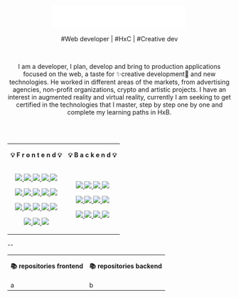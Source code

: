 <p align="center">
        <a href="https://skillicons.dev">
            <img src="/logo.svg" width="300" alt="a">
        </a>
    </p>

<p align="center">
        #Web developer | #HxC | #Creative dev
    </p>
    <br>
    <p align="center" bold>
        I am a developer, I plan, develop and bring to production applications focused on the web, a taste for ✨creative
        development🎨 and new technologies. He worked in different areas of the markets, from advertising agencies,
        non-profit organizations, crypto and artistic projects. I have an interest in augmented reality and virtual
        reality,
        currently I am seeking to get certified in the technologies that I master, step by step one by one and complete
        my
        learning paths in HxB.
    </p>
<br>
<br>
<table align="center">
        <tr>
            <td>
                <p align="center" font-size="30px">
                    <b>💡 F r o n t e n d 💡</b>
                </p>
            </td>
            <td>
                <p align="center" font-size="30px">
                    <b>💡 B a c k e n d 💡</b>
                </p>
            </td>
        </tr>
        <tr>
            <td>
                <p align="center">
        <a href="https://www.typescriptlang.org/" target="_blank">
            <img src="https://skillicons.dev/icons?i=ts"  />
        </a>
        <a href="https://developer.mozilla.org/en-US/docs/Web/JavaScript" target="_blank">
            <img src="https://skillicons.dev/icons?i=js" />
        </a>
        <a href="https://developer.mozilla.org/en-US/docs/Glossary/HTML5" target="_blank">
            <img src="https://skillicons.dev/icons?i=html"  />
        </a>
        <a href="https://developer.mozilla.org/es/docs/Web/CSS" target="_blank">
            <img src="https://skillicons.dev/icons?i=css"  />
        </a>
        </a>
        <a href="https://getbootstrap.com/" target="_blank">
            <img src="https://skillicons.dev/icons?i=bootstrap" />
        </a>
       <p align="center">
               <a href="https://sass-lang.com/" target="_blank">
            <img src="https://skillicons.dev/icons?i=sass"  />
        </a>
        <a href="https://lesscss.org/" target="_blank">
            <img src="https://skillicons.dev/icons?i=less"  />
        </a>
        <a href="https://tailwindcss.com/" target="_blank">
            <img src="https://skillicons.dev/icons?i=tailwind" />
        </a>
               <a href="https://skillicons.dev">
            <img src="https://skillicons.dev/icons?i=npm" />
        </a>
        <a href="https://skillicons.dev">
            <img src="https://skillicons.dev/icons?i=vite" />
        </a>
       </p> 
    </p>
        <p align="center">
        <a href="https://skillicons.dev">
            <img src="https://skillicons.dev/icons?i=react" />
        </a>
                <a href="https://skillicons.dev">
            <img src="https://skillicons.dev/icons?i=nextjs" />
        </a>
        <a href="https://skillicons.dev">
            <img src="https://skillicons.dev/icons?i=emotion" />
        </a>
        <a href="https://skillicons.dev">
            <img src="https://skillicons.dev/icons?i=threejs" />
        </a>
                <a href="https://skillicons.dev">
            <img src="https://skillicons.dev/icons?i=d3" />
        </a>
    </p>
        <p align="center">
        <a href="https://skillicons.dev">
            <img src="https://skillicons.dev/icons?i=processing" />
        </a>
        <a href="https://skillicons.dev">
            <img src="https://skillicons.dev/icons?i=p5js" />
        </a>
        <a href="https://skillicons.dev">
            <img src="https://skillicons.dev/icons?i=selenium" />
        </a>
    </p>
            </td>
            <td>
                <p align="center">
                    <a href="https://skillicons.dev">
                        <img src="https://skillicons.dev/icons?i=nodejs" />
                    </a>
                    <a href="https://skillicons.dev">
                        <img src="https://skillicons.dev/icons?i=express" />
                    </a>
                    <a href="https://skillicons.dev">
                        <img src="https://skillicons.dev/icons?i=graphql" />
                    </a>
                    <a href="https://skillicons.dev">
                        <img src="https://skillicons.dev/icons?i=nestjs" />
                    </a>
                </p>
                    <p align="center">
        <a href="https://skillicons.dev">
            <img src="https://skillicons.dev/icons?i=mongodb" />
        </a>
        <a href="https://skillicons.dev">
            <img src="https://skillicons.dev/icons?i=mysql" />
        </a>
        <a href="https://skillicons.dev">
            <img src="https://skillicons.dev/icons?i=postgres" />
        </a>
        <a href="https://skillicons.dev">
            <img src="https://skillicons.dev/icons?i=sqlite" />
        </a>
    </p>
                    <p align="center">
        <a href="https://skillicons.dev">
            <img src="https://skillicons.dev/icons?i=prisma" />
        </a>
        <a href="https://skillicons.dev">
            <img src="https://skillicons.dev/icons?i=apollo" />
        </a>
        <a href="https://skillicons.dev">
            <img src="https://skillicons.dev/icons?i=postman" />
        </a>
        <a href="https://skillicons.dev">
            <img src="https://skillicons.dev/icons?i=jest" />
        </a>
    </p>
            </td>
        </tr>
    </table>
--

<table align="center">
        <tr>
            <td>
                <p align="center" font-size="30px">
                    <b> 📚 repositories frontend </b>
                </p>
            </td>
            <td>
                <p align="center" font-size="30px">
                   <b> 📚 repositories backend </b>
                </p>
            </td>
        </tr>
        <tr>
            <td>
                    a
            </td>
                <td>
                        b
            </td>
        </tr>
    </table>

